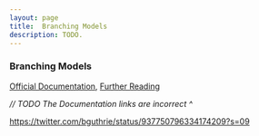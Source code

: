```yaml
---
layout: page
title:  Branching Models
description: TODO.
---
```

### Branching Models
[Official Documentation](https://git-scm.com/docs/git-rebase), [Further Reading](https://git-scm.com/book/en/v2/Git-Branching-Rebasing)

*// TODO The Documentation links are incorrect ^*

https://twitter.com/bguthrie/status/937750796334174209?s=09

